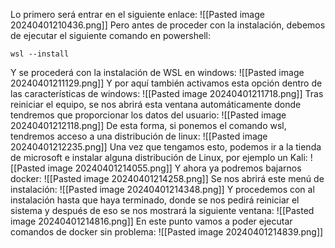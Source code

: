 Lo primero será entrar en el siguiente enlace:
![[Pasted image 20240401210436.png]]
Pero antes de proceder con la instalación, debemos de ejecutar el siguiente comando en powershell:
```
wsl --install
```
Y se procederá con la instalación de WSL en windows:
![[Pasted image 20240401211129.png]]
Y por aquí también activamos esta opción dentro de las características de windows:
![[Pasted image 20240401211718.png]]
Tras reiniciar el equipo, se nos abrirá esta ventana automáticamente donde tendremos que proporcionar los datos del usuario:
![[Pasted image 20240401212118.png]]
De esta forma, si ponemos el comando wsl, tendremos acceso a una distribución de linux:
![[Pasted image 20240401212235.png]]
Una vez que tengamos esto, podemos ir a la tienda de microsoft e instalar alguna distribución de Linux, por ejemplo un Kali:
![[Pasted image 20240401214055.png]]
Y ahora ya podremos bajarnos docker:
![[Pasted image 20240401214258.png]]
Se nos abrirá este menú de instalación:
![[Pasted image 20240401214348.png]]
Y procedemos con al instalación hasta que haya terminado, donde se nos pedirá reiniciar el sistema y después de eso se nos mostrará la siguiente ventana:
![[Pasted image 20240401214816.png]]
En este punto vamos a poder ejecutar comandos de docker sin problema:
![[Pasted image 20240401214839.png]]